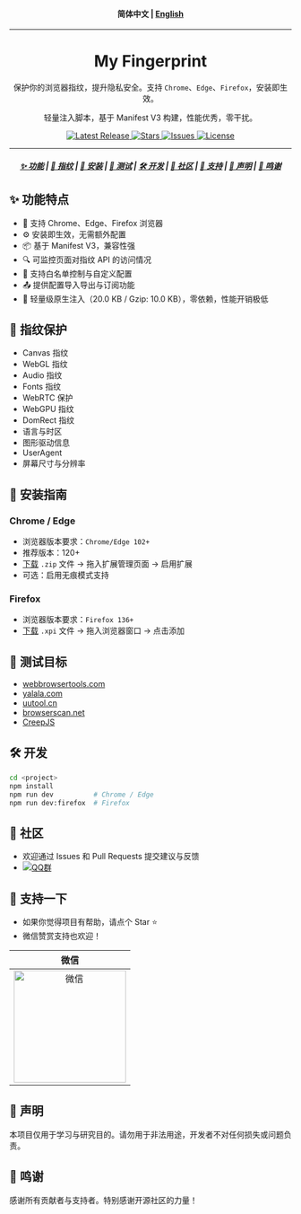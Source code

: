 <h4 align="center">
简体中文 | <a href="./README_EN.md">English</a>
</h4>

<hr/>

<h1 align="center">My Fingerprint</h1>

<p align="center">
保护你的浏览器指纹，提升隐私安全。支持 <code>Chrome</code>、<code>Edge</code>、<code>Firefox</code>，安装即生效。
</p>

<p align="center">
轻量注入脚本，基于 Manifest V3 构建，性能优秀，零干扰。
</p>


<p align="center">
<a href="https://github.com/omegaee/my-fingerprint/releases">
  <img alt="Latest Release" src="https://img.shields.io/github/v/release/omegaee/my-fingerprint?style=flat">
</a>
<a href="https://github.com/omegaee/my-fingerprint/stargazers">
  <img alt="Stars" src="https://img.shields.io/github/stars/omegaee/my-fingerprint?style=flat">
</a>
<a href="https://github.com/omegaee/my-fingerprint/issues">
  <img alt="Issues" src="https://img.shields.io/github/issues/omegaee/my-fingerprint?style=flat">
</a>
<a href="https://github.com/omegaee/my-fingerprint/blob/main/LICENSE">
  <img alt="License" src="https://img.shields.io/github/license/omegaee/my-fingerprint?style=flat">
</a>
</p>

---

<h5 align="center">
  <a href="#features">✨ 功能</a> |
  <a href="#fingerprint">🧬 指纹</a> |
  <a href="#installation">🧰 安装</a> |
  <a href="#testing">🧪 测试</a> |
  <a href="#development">🛠️ 开发</a> |
  <a href="#community">🌱 社区</a> |
  <a href="#support">🌸 支持</a> |
  <a href="#disclaimer">📜 声明</a> |
  <a href="#acknowledgements">🙏 鸣谢</a>
</h5>


## ✨ 功能特点 <a id="features"></a>

- 🚀 支持 Chrome、Edge、Firefox 浏览器
- ⚙️ 安装即生效，无需额外配置
- 📦 基于 Manifest V3，兼容性强
- 🔍 可监控页面对指纹 API 的访问情况
- 🧱 支持白名单控制与自定义配置
- 📤 提供配置导入导出与订阅功能
- 🧩 轻量级原生注入（20.0 KB / Gzip: 10.0 KB），零依赖，性能开销极低

## 🧬 指纹保护 <a id="fingerprint"></a>

- Canvas 指纹
- WebGL 指纹
- Audio 指纹
- Fonts 指纹
- WebRTC 保护
- WebGPU 指纹
- DomRect 指纹
- 语言与时区
- 图形驱动信息
- UserAgent
- 屏幕尺寸与分辨率

## 🧰 安装指南 <a id="installation"></a>

### Chrome / Edge

- 浏览器版本要求：`Chrome/Edge 102+`
- 推荐版本：120+
- [下载](https://github.com/omegaee/my-fingerprint/releases/latest) `.zip` 文件 → 拖入扩展管理页面 → 启用扩展
- 可选：启用无痕模式支持

### Firefox

- 浏览器版本要求：`Firefox 136+`
- [下载](https://github.com/omegaee/my-fingerprint/releases/latest) `.xpi` 文件 → 拖入浏览器窗口 → 点击添加

## 🧪 测试目标 <a id="testing"></a>

- [webbrowsertools.com](https://webbrowsertools.com/)
- [yalala.com](https://www.yalala.com/)
- [uutool.cn](https://uutool.cn/browser/)
- [browserscan.net](https://www.browserscan.net/)
- [CreepJS](https://abrahamjuliot.github.io/creepjs/)

## 🛠️ 开发 <a id="development"></a>

```bash
cd <project>
npm install
npm run dev          # Chrome / Edge
npm run dev:firefox  # Firefox
```

## 🌱 社区 <a id="community"></a>

- 欢迎通过 Issues 和 Pull Requests 提交建议与反馈
- [![QQ群](https://img.shields.io/badge/QQ%E7%BE%A4-971379868-fedcba?style=flat-square&logo=qq&logoColor=white)](https://qm.qq.com/q/hxchiOUTtu)

## 🌸 支持一下 <a id="support"></a>

- 如果你觉得项目有帮助，请点个 Star ⭐
- 微信赞赏支持也欢迎！

| 微信 |
| :---: |
| <img src='./images/wechat-code.png' title='微信' width='200px' height='200px'  /> |

## 📜 声明 <a id="disclaimer"></a>

本项目仅用于学习与研究目的。请勿用于非法用途，开发者不对任何损失或问题负责。

## 🙏 鸣谢 <a id="acknowledgements"></a>

感谢所有贡献者与支持者。特别感谢开源社区的力量！
